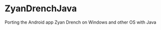 ZyanDrenchJava
==============

Porting the Android app Zyan Drench on Windows and other OS with Java
